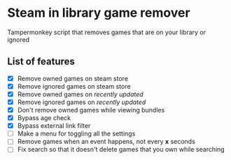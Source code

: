 # Steam in library game remover
Tampermonkey script that removes games that are on your library or ignored

## List of features
- [x] Remove owned games on steam store
- [x] Remove ignored games on steam store
- [x] Remove owned games on *recently updated*
- [x] Remove ignored games on *recently updated*
- [x] Don't remove owned games while viewing bundles
- [x] Bypass age check
- [x] Bypass external link filter
- [ ] Make a menu for toggling all the settings
- [ ] Remove games when an event happens, not every **x** seconds
- [ ] Fix search so that it doesn't delete games that you own while searching
